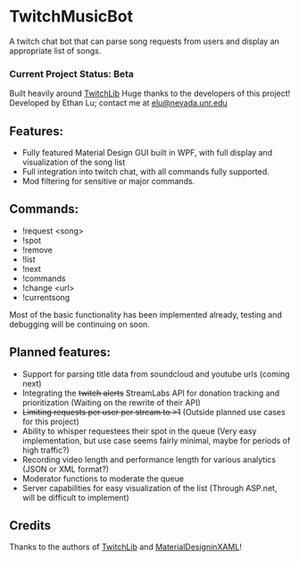 # TwitchMusicBot
A twitch chat bot that can parse song requests from users and display an appropriate list of songs.

### Current Project Status: Beta

Built heavily around [TwitchLib](https://github.com/swiftyspiffy/TwitchLib) Huge thanks to the developers of this project!  
Developed by Ethan Lu; contact me at elu@nevada.unr.edu

## Features:

- Fully featured Material Design GUI built in WPF, with full display and visualization of the song list
- Full integration into twitch chat, with all commands fully supported.
- Mod filtering for sensitive or major commands.

## Commands:

- !request \<song\>
- !spot
- !remove
- !list
- !next
- !commands
- !change \<url\>
- !currentsong

Most of the basic functionality has been implemented already, testing and debugging will be continuing on soon.  

## Planned features:

- Support for parsing title data from soundcloud and youtube urls (coming next)
- Integrating the ~~twitch alerts~~ StreamLabs API for donation tracking and prioritization (Waiting on the rewrite of their API)
- ~~Limiting requests per user per stream to >1~~ (Outside planned use cases for this project)
- Ability to whisper requestees their spot in the queue (Very easy implementation, but use case seems fairly minimal, maybe for periods of high traffic?)
- Recording video length and performance length for various analytics (JSON or XML format?)
- Moderator functions to moderate the queue
- Server capabilities for easy visualization of the list (Through ASP.net, will be difficult to implement)

## Credits  
Thanks to the authors of [TwitchLib](https://github.com/swiftyspiffy/TwitchLib) and [MaterialDesigninXAML](https://github.com/ButchersBoy/MaterialDesignInXamlToolkit)!
